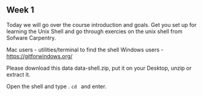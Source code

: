## Week 1

Today we will go over the course introduction and goals. Get you set up for learning the Unix Shell and go through exercies on the unix shell from Sofware Carpentry.

Mac users - utilities/terminal  to find the shell
Windows users - https://gitforwindows.org/

Please download this data data-shell.zip, put it on your Desktop, unzip or extract it.  

Open the shell and type . ```cd ```  and enter.
